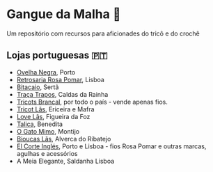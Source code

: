 # Gangue da Malha 🧶

Um repositório com recursos para aficionades do tricô e do crochê

## Lojas portuguesas 🇵🇹

- [Ovelha Negra](https://loja.ovelha-negra.com/), Porto
- [Retrosaria Rosa Pomar](https://retrosaria.rosapomar.com/), Lisboa
- [Bitacaio](https://loja.bitacaio.pt/), Sertã
- [Traça Trapos](https://tracatrapos.pt/), Caldas da Rainha
- [Tricots Brancal](https://www.tricotsbrancal.com/), por todo o país - vende apenas fios.
- [Tricot Lãs](https://www.tricot-las.com/), Ericeira e Mafra
- [Love Lãs](https://www.lovelas.pt/), Figueira da Foz
- [Talica](https://talica.pt), Benedita
- [O Gato Mimo](https://www.ogatomimo.com.pt/), Montijo
- [Bioucas Lãs](https://bioucas.pt/), Alverca do Ribatejo
- [El Corte Inglés](https://www.elcorteingles.pt/), Porto e Lisboa - fios Rosa Pomar e outras marcas, agulhas e acessórios
- A Meia Elegante, Saldanha Lisboa
